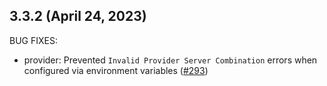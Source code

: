 ## 3.3.2 (April 24, 2023)

BUG FIXES:

* provider: Prevented `Invalid Provider Server Combination` errors when configured via environment variables ([#293](https://github.com/hashicorp/terraform-provider-dns/issues/293))


